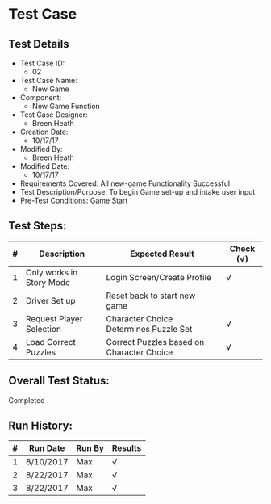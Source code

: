 # Test Case 

## Test Details

* Test Case ID:
  * 02
* Test Case Name:
  * New Game
* Component: 
  * New Game Function
* Test Case Designer:
  * Breen Heath
* Creation Date:
  * 10/17/17
* Modified By:
  * Breen Heath
* Modified Date:
  * 10/17/17
* Requirements Covered:
  All new-game Functionality Successful
* Test Description/Purpose:
  To begin Game set-up and intake user input
* Pre-Test Conditions:
  Game Start
## Test Steps: 
| # | Description | Expected Result | Check (√) |
| --- | --- | --- | --- |
| 1 | Only works in Story Mode | Login Screen/Create Profile | √ |			
| 2 | Driver Set up | Reset back to start new game |  |			
| 3 | Request Player Selection | Character Choice Determines Puzzle Set | √ |			
| 4 | Load Correct Puzzles | Correct Puzzles based on Character Choice | √ |			

## Overall Test Status:
Completed


## Run History:
| # |	Run Date |	Run By |	Results |
| --- | --- | --- | --- |
| 1 | 8/10/2017 | Max | √ |			
| 2 | 8/22/2017 | Max | √ |			
| 3 | 8/22/2017 | Max | √ |
